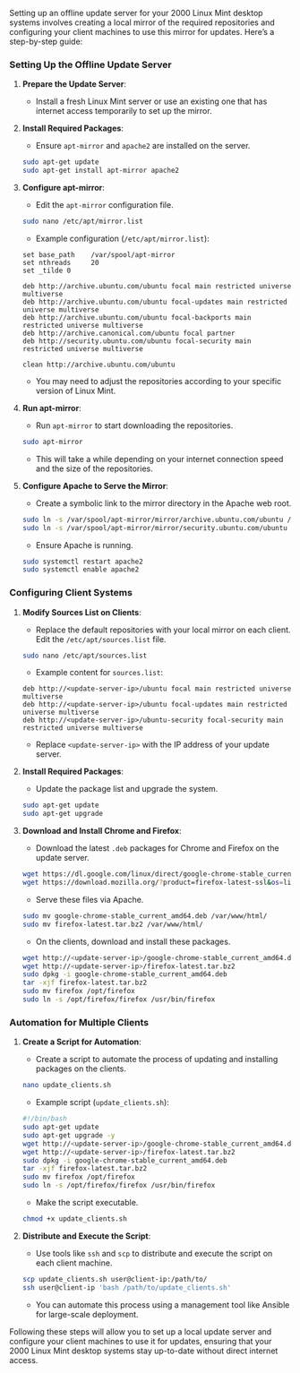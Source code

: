 Setting up an offline update server for your 2000 Linux Mint desktop systems involves creating a local mirror of the required repositories and configuring your client machines to use this mirror for updates. Here’s a step-by-step guide:

### Setting Up the Offline Update Server

1. **Prepare the Update Server**:
   - Install a fresh Linux Mint server or use an existing one that has internet access temporarily to set up the mirror.

2. **Install Required Packages**:
   - Ensure `apt-mirror` and `apache2` are installed on the server.

   ```bash
   sudo apt-get update
   sudo apt-get install apt-mirror apache2
   ```

3. **Configure apt-mirror**:
   - Edit the `apt-mirror` configuration file.

   ```bash
   sudo nano /etc/apt/mirror.list
   ```

   - Example configuration (`/etc/apt/mirror.list`):

   ```plaintext
   set base_path    /var/spool/apt-mirror
   set nthreads     20
   set _tilde 0

   deb http://archive.ubuntu.com/ubuntu focal main restricted universe multiverse
   deb http://archive.ubuntu.com/ubuntu focal-updates main restricted universe multiverse
   deb http://archive.ubuntu.com/ubuntu focal-backports main restricted universe multiverse
   deb http://archive.canonical.com/ubuntu focal partner
   deb http://security.ubuntu.com/ubuntu focal-security main restricted universe multiverse

   clean http://archive.ubuntu.com/ubuntu
   ```

   - You may need to adjust the repositories according to your specific version of Linux Mint.

4. **Run apt-mirror**:
   - Run `apt-mirror` to start downloading the repositories.

   ```bash
   sudo apt-mirror
   ```

   - This will take a while depending on your internet connection speed and the size of the repositories.

5. **Configure Apache to Serve the Mirror**:
   - Create a symbolic link to the mirror directory in the Apache web root.

   ```bash
   sudo ln -s /var/spool/apt-mirror/mirror/archive.ubuntu.com/ubuntu /var/www/html/ubuntu
   sudo ln -s /var/spool/apt-mirror/mirror/security.ubuntu.com/ubuntu /var/www/html/ubuntu-security
   ```

   - Ensure Apache is running.

   ```bash
   sudo systemctl restart apache2
   sudo systemctl enable apache2
   ```

### Configuring Client Systems

1. **Modify Sources List on Clients**:
   - Replace the default repositories with your local mirror on each client. Edit the `/etc/apt/sources.list` file.

   ```bash
   sudo nano /etc/apt/sources.list
   ```

   - Example content for `sources.list`:

   ```plaintext
   deb http://<update-server-ip>/ubuntu focal main restricted universe multiverse
   deb http://<update-server-ip>/ubuntu focal-updates main restricted universe multiverse
   deb http://<update-server-ip>/ubuntu-security focal-security main restricted universe multiverse
   ```

   - Replace `<update-server-ip>` with the IP address of your update server.

2. **Install Required Packages**:
   - Update the package list and upgrade the system.

   ```bash
   sudo apt-get update
   sudo apt-get upgrade
   ```

3. **Download and Install Chrome and Firefox**:
   - Download the latest `.deb` packages for Chrome and Firefox on the update server.

   ```bash
   wget https://dl.google.com/linux/direct/google-chrome-stable_current_amd64.deb
   wget https://download.mozilla.org/?product=firefox-latest-ssl&os=linux64&lang=en-US -O firefox-latest.tar.bz2
   ```

   - Serve these files via Apache.

   ```bash
   sudo mv google-chrome-stable_current_amd64.deb /var/www/html/
   sudo mv firefox-latest.tar.bz2 /var/www/html/
   ```

   - On the clients, download and install these packages.

   ```bash
   wget http://<update-server-ip>/google-chrome-stable_current_amd64.deb
   wget http://<update-server-ip>/firefox-latest.tar.bz2
   sudo dpkg -i google-chrome-stable_current_amd64.deb
   tar -xjf firefox-latest.tar.bz2
   sudo mv firefox /opt/firefox
   sudo ln -s /opt/firefox/firefox /usr/bin/firefox
   ```

### Automation for Multiple Clients

1. **Create a Script for Automation**:
   - Create a script to automate the process of updating and installing packages on the clients.

   ```bash
   nano update_clients.sh
   ```

   - Example script (`update_clients.sh`):

   ```bash
   #!/bin/bash
   sudo apt-get update
   sudo apt-get upgrade -y
   wget http://<update-server-ip>/google-chrome-stable_current_amd64.deb
   wget http://<update-server-ip>/firefox-latest.tar.bz2
   sudo dpkg -i google-chrome-stable_current_amd64.deb
   tar -xjf firefox-latest.tar.bz2
   sudo mv firefox /opt/firefox
   sudo ln -s /opt/firefox/firefox /usr/bin/firefox
   ```

   - Make the script executable.

   ```bash
   chmod +x update_clients.sh
   ```

2. **Distribute and Execute the Script**:
   - Use tools like `ssh` and `scp` to distribute and execute the script on each client machine.

   ```bash
   scp update_clients.sh user@client-ip:/path/to/
   ssh user@client-ip 'bash /path/to/update_clients.sh'
   ```

   - You can automate this process using a management tool like Ansible for large-scale deployment.

Following these steps will allow you to set up a local update server and configure your client machines to use it for updates, ensuring that your 2000 Linux Mint desktop systems stay up-to-date without direct internet access.
